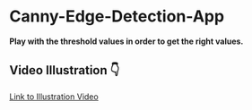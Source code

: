 # Canny-Edge-Detection-App

**Play with the threshold values in order to get the right values.**

## Video Illustration 👇

[Link to Illustration Video](https://github.com/SaadARazzaq/Canny-Edge-Detection-App/raw/main/Illustration.mp4)
